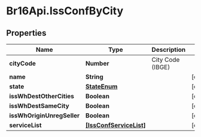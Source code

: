 # Br16Api.IssConfByCity

## Properties
Name | Type | Description | Notes
------------ | ------------- | ------------- | -------------
**cityCode** | **Number** | City Code (IBGE) | 
**name** | **String** |  | [optional] 
**state** | [**StateEnum**](StateEnum.md) |  | [optional] 
**issWhDestOtherCities** | **Boolean** |  | [optional] 
**issWhDestSameCity** | **Boolean** |  | [optional] 
**issWhOriginUnregSeller** | **Boolean** |  | [optional] 
**serviceList** | [**[IssConfServiceList]**](IssConfServiceList.md) |  | [optional] 



